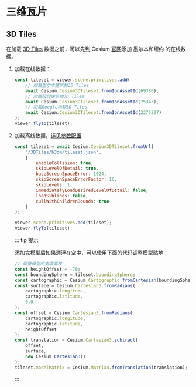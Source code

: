 # 三维瓦片

## 3D Tiles

在加载 [3D Tiles](https://cesium.com/learn/cesiumjs/ref-doc/Cesium3DTileset.html?classFilter=Cesium3DTileset) 数据之前，可以先到 Cesium [官网](https://ion.cesium.com/assets/69380?page=1&sortBy=DATE_ADDED&sortOrder=DESC)添加 墨尔本和纽约 的在线数据。

1. 加载在线数据：

   ```js
   const tileset = viewer.scene.primitives.add(
       // 加载墨尔本建筑物3D Tiles
       await Cesium.Cesium3DTileset.fromIonAssetId(69380),
       // 加载纽约建筑物3D Tiles
       await Cesium.Cesium3DTileset.fromIonAssetId(75343),
       // 加载Google地球3D Tiles
       await Cesium.Cesium3DTileset.fromIonAssetId(2275207)
   );
   viewer.flyTo(tileset);
   ```

2. 加载离线数据，[详见参数配置](https://cesium.com/learn/cesiumjs/ref-doc/Cesium3DTileset.html#.ConstructorOptions)：

   ```js
   const tileset = await Cesium.Cesium3DTileset.fromUrl(
       "/3DTiles/b3dm/tileset.json",
       {
           enableCollision: true,
           skipLevelOfDetail: true,
           baseScreenSpaceError: 1024,
           skipScreenSpaceErrorFactor: 16,
           skipLevels: 1,
           immediatelyLoadDesiredLevelOfDetail: false,
           loadSiblings: false,
           cullWithChildrenBounds: true
       }
   );
   
   viewer.scene.primitives.add(tileset);
   viewer.flyTo(tileset);
   ```

   

   ::: tip 提示
   
   添加完模型后如果漂浮在空中，可以使用下面的代码调整模型贴地：
   
   ```js
   // 调整模型的高度偏移
   const heightOffset = -70;
   const boundingSphere = tileset.boundingSphere;
   const cartographic = Cesium.Cartographic.fromCartesian(boundingSphere.center);
   const surface = Cesium.Cartesian3.fromRadians(
       cartographic.longitude,
       cartographic.latitude,
       0.0
   );
   const offset = Cesium.Cartesian3.fromRadians(
       cartographic.longitude,
       cartographic.latitude,
       heightOffset
   );
   const translation = Cesium.Cartesian3.subtract(
       offset,
       surface,
       new Cesium.Cartesian3()
   );
   tileset.modelMatrix = Cesium.Matrix4.fromTranslation(translation);
   ```
   
   :::
